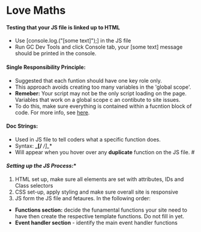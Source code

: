 # Love Maths 

#### Testing that your JS file is linked up to HTML
- Use [console.log.("[some text]");] in the JS file
- Run GC Dev Tools and click Console tab, your [some text] message should be printed in the console.


#### **Single Responsibility Principle:** 
- Suggested that each funtion should have one key role only. 
- This approach avoids creating too many variables in the 'global scope'.
- **Remeber:** Your script may not be the only script loading on the page. Variables that work on a global scope c an contibute to site issues. 
- To do this, make sure everything is contained within a fucntion block of code. For more info, see [here](https://learn.codeinstitute.net/courses/course-v1:CodeInstitute+LM101+2021_T1/courseware/2d651bf3f23e48aeb9b9218871912b2e/78f3c10a937c4fe09640c7c0098d16bd/?child=first).


#### **Doc Strings:**
- Used in JS file to tell coders what a specific function does. 
- Syntax:  **_[/** */]_**
-  Will appear when you hover over any **duplicate** function on the JS file. #


#### *Setting up the JS Process:** 

1. HTML set up, make sure all elements are set with attributes, IDs and Class selectors
2. CSS set-up, apply styling and make sure overall site is responsive
3. JS form the JS file and fetaures. In the following order: 
- **Functions section:** decide the funamental functions your site need to have then create the respective template functions. Do not fill in yet.
- **Event handler section** - identify the main event handler functions